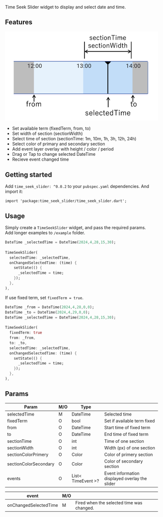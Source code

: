 <!--
This README describes the package. If you publish this package to pub.dev,
this README's contents appear on the landing page for your package.

For information about how to write a good package README, see the guide for
[writing package pages](https://dart.dev/guides/libraries/writing-package-pages).

For general information about developing packages, see the Dart guide for
[creating packages](https://dart.dev/guides/libraries/create-library-packages)
and the Flutter guide for
[developing packages and plugins](https://flutter.dev/developing-packages).
-->

Time Seek Slider widget to display and select date and time.

## Features

![](doc/images/time_seek_slider_001.png)

- Set available term (fixedTerm, from, to)
- Set width of section (sectionWidth)
- Select time of section (sectionTime: 1m, 10m, 1h, 3h, 12h, 24h)
- Select color of primary and secondary section
- Add event layer overlay with height / color / period
- Drag or Tap to change selected DateTime
- Recieve event changed time

## Getting started

Add `time_seek_slider: ^0.0.2` to your `pubspec.yaml` dependencies. And import it:
```
import 'package:time_seek_slider/time_seek_slider.dart';
```

## Usage

Simply create a `TimeSeekSlider` widget, and pass the required params.   
Add longer examples to `/example` folder.
```dart
DateTime _selectedTime = DateTime(2024,4,28,15,30);

TimeSeekSlider(
  selectedTime: _selectedTime,
  onChangedSelectedTime: (time) {
    setState(() {
      _selectedTime = time;
    });
  },
),
```

If use fixed term, set `fixedTerm = true`.
```dart
DateTime _from = DateTime(2024,4,28,0,0);
DateTime _to = DateTime(2024,4,29,0,0);
DateTime _selectedTime = DateTime(2024,4,28,15,30);

TimeSeekSlider(
  fixedTerm: true
  from: _from,
  to: _to,
  selectedTime: _selectedTime,
  onChangedSelectedTime: (time) {
    setState(() {
      _selectedTime = time;
    });
  },
),
```


## Params

| Param | M/O | Type |  |
|--|--|--|--|
| selectedTime | M | DateTime | Selected time |
| fixedTerm | O | bool | Set if available term fixed |
| from | O | DateTime | Start time of fixed term |
| to | O | DateTime | End time of fixed term |
| sectionTime | O | int | Time of one section |
| sectionWidth | O | int | Width (px) of one section |
| sectionColorPrimery | O | Color | Color of primery section |
| sectionColorSecondary | O | Color | Color of secondary section |
| events | O | List< TimeEvent >? | Event information displayed overlay the slider |


| event | M/O |  |
|--|--|--|
| onChangedSelectedTime | M | Fired when the selected time was changed. |

